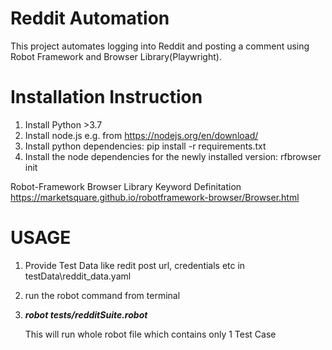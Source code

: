 # Reddit Automation
This project automates logging into Reddit and posting a comment using Robot Framework and Browser Library(Playwright).

# Installation Instruction
1. Install Python >3.7
2. Install node.js e.g. from https://nodejs.org/en/download/
3. Install python dependencies: pip install -r requirements.txt
4. Install the node dependencies for the newly installed version: rfbrowser init

Robot-Framework Browser Library Keyword Definitation https://marketsquare.github.io/robotframework-browser/Browser.html 

# USAGE
1. Provide Test Data like redit post url, credentials etc in testData\reddit_data.yaml
2. run the robot command from terminal
3. **_robot tests/redditSuite.robot_**

    This will run whole robot file which contains only 1 Test Case
